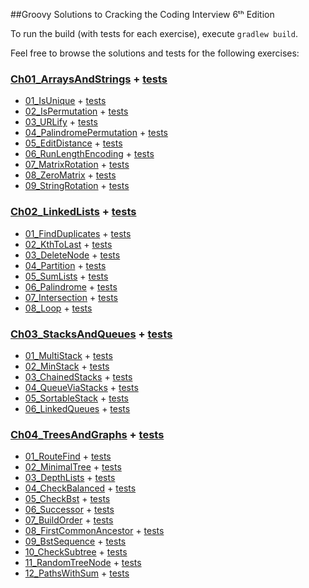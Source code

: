 ##Groovy Solutions to Cracking the Coding Interview 6ᵗʰ Edition

To run the build (with tests for each exercise), execute `gradlew build`.

Feel free to browse the solutions and tests for the following exercises:
### [Ch01_ArraysAndStrings](src/main/groovy/Ch01_ArraysAndStrings) + [tests](src/test/groovy/Ch01_ArraysAndStrings)
* [01_IsUnique](src/main/groovy/Ch01_ArraysAndStrings/_01_01_IsUnique.groovy) + [tests](src/test/groovy/Ch01_ArraysAndStrings/_01_01_IsUniqueTest.groovy)
* [02_IsPermutation](src/main/groovy/Ch01_ArraysAndStrings/_01_02_IsPermutation.groovy) + [tests](src/test/groovy/Ch01_ArraysAndStrings/_01_02_IsPermutationTest.groovy)
* [03_URLify](src/main/groovy/Ch01_ArraysAndStrings/_01_03_URLify.groovy) + [tests](src/test/groovy/Ch01_ArraysAndStrings/_01_03_URLifyTest.groovy)
* [04_PalindromePermutation](src/main/groovy/Ch01_ArraysAndStrings/_01_04_PalindromePermutation.groovy) + [tests](src/test/groovy/Ch01_ArraysAndStrings/_01_04_PalindromePermutationTest.groovy)
* [05_EditDistance](src/main/groovy/Ch01_ArraysAndStrings/_01_05_EditDistance.groovy) + [tests](src/test/groovy/Ch01_ArraysAndStrings/_01_05_EditDistanceTest.groovy)
* [06_RunLengthEncoding](src/main/groovy/Ch01_ArraysAndStrings/_01_06_RunLengthEncoding.groovy) + [tests](src/test/groovy/Ch01_ArraysAndStrings/_01_06_RunLengthEncodingTest.groovy)
* [07_MatrixRotation](src/main/groovy/Ch01_ArraysAndStrings/_01_07_MatrixRotation.groovy) + [tests](src/test/groovy/Ch01_ArraysAndStrings/_01_07_MatrixRotationTest.groovy)
* [08_ZeroMatrix](src/main/groovy/Ch01_ArraysAndStrings/_01_08_ZeroMatrix.groovy) + [tests](src/test/groovy/Ch01_ArraysAndStrings/_01_08_ZeroMatrixTest.groovy)
* [09_StringRotation](src/main/groovy/Ch01_ArraysAndStrings/_01_09_StringRotation.groovy) + [tests](src/test/groovy/Ch01_ArraysAndStrings/_01_09_StringRotationTest.groovy)

### [Ch02_LinkedLists](src/main/groovy/Ch02_LinkedLists) + [tests](src/test/groovy/Ch02_LinkedLists)
* [01_FindDuplicates](src/main/groovy/Ch02_LinkedLists/_02_01_FindDuplicates.groovy) + [tests](src/test/groovy/Ch02_LinkedLists/_02_01_FindDuplicatesTest.groovy)
* [02_KthToLast](src/main/groovy/Ch02_LinkedLists/_02_02_KthToLast.groovy) + [tests](src/test/groovy/Ch02_LinkedLists/_02_02_KthToLastTest.groovy)
* [03_DeleteNode](src/main/groovy/Ch02_LinkedLists/_02_03_DeleteNode.groovy) + [tests](src/test/groovy/Ch02_LinkedLists/_02_03_DeleteNodeTest.groovy)
* [04_Partition](src/main/groovy/Ch02_LinkedLists/_02_04_Partition.groovy) + [tests](src/test/groovy/Ch02_LinkedLists/_02_04_PartitionTest.groovy)
* [05_SumLists](src/main/groovy/Ch02_LinkedLists/_02_05_SumLists.groovy) + [tests](src/test/groovy/Ch02_LinkedLists/_02_05_SumListsTest.groovy)
* [06_Palindrome](src/main/groovy/Ch02_LinkedLists/_02_06_Palindrome.groovy) + [tests](src/test/groovy/Ch02_LinkedLists/_02_06_PalindromeTest.groovy)
* [07_Intersection](src/main/groovy/Ch02_LinkedLists/_02_07_Intersection.groovy) + [tests](src/test/groovy/Ch02_LinkedLists/_02_07_IntersectionTest.groovy)
* [08_Loop](src/main/groovy/Ch02_LinkedLists/_02_08_Loop.groovy) + [tests](src/test/groovy/Ch02_LinkedLists/_02_08_LoopTest.groovy)

### [Ch03_StacksAndQueues](src/main/groovy/Ch03_StacksAndQueues) + [tests](src/test/groovy/Ch03_StacksAndQueues)
* [01_MultiStack](src/main/groovy/Ch03_StacksAndQueues/_03_01_MultiStack.groovy) + [tests](src/test/groovy/Ch03_StacksAndQueues/_03_01_MultiStackTest.groovy)
* [02_MinStack](src/main/groovy/Ch03_StacksAndQueues/_03_02_MinStack.groovy) + [tests](src/test/groovy/Ch03_StacksAndQueues/_03_02_MinStackTest.groovy)
* [03_ChainedStacks](src/main/groovy/Ch03_StacksAndQueues/_03_03_ChainedStacks.groovy) + [tests](src/test/groovy/Ch03_StacksAndQueues/_03_03_ChainedStackTest.groovy)
* [04_QueueViaStacks](src/main/groovy/Ch03_StacksAndQueues/_03_04_QueueViaStacks.groovy) + [tests](src/test/groovy/Ch03_StacksAndQueues/_03_04_QueueViaStacksTest.groovy)
* [05_SortableStack](src/main/groovy/Ch03_StacksAndQueues/_03_05_SortableStack.groovy) + [tests](src/test/groovy/Ch03_StacksAndQueues/_03_05_SortableStackTest.groovy)
* [06_LinkedQueues](src/main/groovy/Ch03_StacksAndQueues/_03_06_LinkedQueues.groovy) + [tests](src/test/groovy/Ch03_StacksAndQueues/_03_06_LinkedQueuesTest.groovy) 


### [Ch04_TreesAndGraphs](src/main/groovy/Ch04_TreesAndGraphs) + [tests](src/test/groovy/Ch04_TreesAndGraphs)
* [01_RouteFind](src/main/groovy/Ch04_TreesAndGraphs/_04_01_RouteFind.groovy) + [tests](src/test/groovy/Ch04_TreesAndGraphs/_04_01_RouteFindTest.groovy)
* [02_MinimalTree](src/main/groovy/Ch04_TreesAndGraphs/_04_02_MinimalTree.groovy) + [tests](src/test/groovy/Ch04_TreesAndGraphs/_04_02_MinimalTreeTest.groovy)
* [03_DepthLists](src/main/groovy/Ch04_TreesAndGraphs/_04_03_DepthLists.groovy) + [tests](src/test/groovy/Ch04_TreesAndGraphs/_04_03_DepthListsTest.groovy)
* [04_CheckBalanced](src/main/groovy/Ch04_TreesAndGraphs/_04_04_CheckBalanced.groovy) + [tests](src/test/groovy/Ch04_TreesAndGraphs/_04_04_CheckBalancedTest.groovy)
* [05_CheckBst](src/main/groovy/Ch04_TreesAndGraphs/_04_05_CheckBst.groovy) + [tests](src/test/groovy/Ch04_TreesAndGraphs/_04_05_CheckBstTest.groovy)
* [06_Successor](src/main/groovy/Ch04_TreesAndGraphs/_04_06_Successor.groovy) + [tests](src/test/groovy/Ch04_TreesAndGraphs/_04_06_SuccessorTest.groovy)
* [07_BuildOrder](src/main/groovy/Ch04_TreesAndGraphs/_04_07_BuildOrder.groovy) + [tests](src/test/groovy/Ch04_TreesAndGraphs/_04_07_BuildOrderTest.groovy)
* [08_FirstCommonAncestor](src/main/groovy/Ch04_TreesAndGraphs/_04_08_FirstCommonAncestor.groovy) + [tests](src/test/groovy/Ch04_TreesAndGraphs/_04_08_FirstCommonAncestorTest.groovy)
* [09_BstSequence](src/main/groovy/Ch04_TreesAndGraphs/_04_09_BstSequence.groovy) + [tests](src/test/groovy/Ch04_TreesAndGraphs/_04_09_BstSequenceTest.groovy)
* [10_CheckSubtree](src/main/groovy/Ch04_TreesAndGraphs/_04_10_CheckSubtree.groovy) + [tests](src/test/groovy/Ch04_TreesAndGraphs/_04_10_CheckSubtreeTest.groovy)
* [11_RandomTreeNode](src/main/groovy/Ch04_TreesAndGraphs/_04_11_RandomTreeNode.groovy) + [tests](src/test/groovy/Ch04_TreesAndGraphs/_04_11_RandomTreeNodeTest.groovy)
* [12_PathsWithSum](src/main/groovy/Ch04_TreesAndGraphs/_04_12_PathsWithSum.groovy) + [tests](src/test/groovy/Ch04_TreesAndGraphs/_04_12_PathsWithSumTest.groovy)